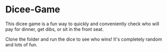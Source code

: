 # Dicee-Game

This dicee game is a fun way to quickly and conveniently check who will pay for dinner, get dibs, or sit in the front seat.

Clone the folder and run the dice to see who wins! It's completely random and lots of fun.
